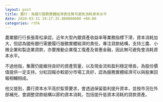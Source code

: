 ```yaml
---
layout: post
title: 農行：為履行服務實體經濟責任無可避免消耗資本水平
date: 2020-03-31 19:27:35.000000000 +08:00
categories: rthk
---
```


農業銀行行長張青松承認，近年大型內銀資產收益率等業務指標下滑，資本消耗加大，但認為國有銀行需要履行服務實體經濟的責任，專注貸款結構，支持三農、小微企業和製造業貸款，亦要推動企業復工復產及普惠金融，因此無可避免會消耗資本水平。

不過他指，集團仍能維持良好的資產質量，以及現金流和盈利穩定增長，為股份價值提供一定支持，分紅回報亦較部分市場工具好，認為服務實體經濟可以與股東回報相輔相成。

他又提到，農行資本水平高於監管要求，會透過保留盈利提升資本，並按市況在外部補充，會調整貸款結構以節約資本消耗，包括提升低資本消耗的貸款資產。
